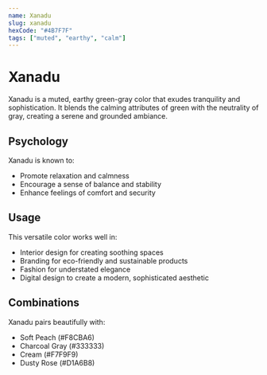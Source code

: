 ```yaml
---
name: Xanadu
slug: xanadu
hexCode: "#4B7F7F"
tags: ["muted", "earthy", "calm"]
---
```


# Xanadu

Xanadu is a muted, earthy green-gray color that exudes tranquility and sophistication. It blends the calming attributes of green with the neutrality of gray, creating a serene and grounded ambiance.

## Psychology

Xanadu is known to:
- Promote relaxation and calmness
- Encourage a sense of balance and stability
- Enhance feelings of comfort and security

## Usage

This versatile color works well in:
- Interior design for creating soothing spaces
- Branding for eco-friendly and sustainable products
- Fashion for understated elegance
- Digital design to create a modern, sophisticated aesthetic

## Combinations

Xanadu pairs beautifully with:
- Soft Peach (#F8CBA6)
- Charcoal Gray (#333333)
- Cream (#F7F9F9)
- Dusty Rose (#D1A6B8)